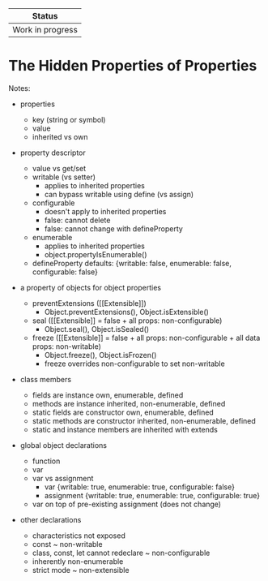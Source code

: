 | Status |
| --- |
| Work in progress |

# The Hidden Properties of Properties

Notes:

- properties
  - key (string or symbol)
  - value
  - inherited vs own
  
- property descriptor
  - value vs get/set
  - writable (vs setter)
    - applies to inherited properties
    - can bypass writable using define (vs assign)
  - configurable
    - doesn't apply to inherited properties
    - false: cannot delete
    - false: cannot change with defineProperty
  - enumerable
    - applies to inherited properties
    - object.propertyIsEnumerable()
  - defineProperty defaults: {writable: false, enumerable: false, configurable: false}

- a property of objects for object properties
  - preventExtensions ([[Extensible]])
    - Object.preventExtensions(), Object.isExtensible()
  - seal ([[Extensible]] = false + all props: non-configurable)
    - Object.seal(), Object.isSealed()
  - freeze ([[Extensible]] = false + all props: non-configurable + all data props: non-writable)
    - Object.freeze(), Object.isFrozen()
    - freeze overrides non-configurable to set non-writable

- class members
  - fields are instance own, enumerable, defined
  - methods are instance inherited, non-enumerable, defined
  - static fields are constructor own, enumerable, defined
  - static methods are constructor inherited, non-enumerable, defined
  - static and instance members are inherited with extends
 
 - global object declarations
   - function
   - var
   - var vs assignment
     - var {writable: true, enumerable: true, configurable: false}
     - assignment {writable: true, enumerable: true, configurable: true}
   - var on top of pre-existing assignment (does not change)
   
 - other declarations
   - characteristics not exposed
   - const ~ non-writable
   - class, const, let cannot redeclare ~ non-configurable
   - inherently non-enumerable
   - strict mode ~ non-extensible
  
